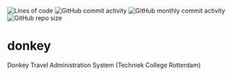 ![Lines of code](https://img.shields.io/tokei/lines/github/MauriceBoendermaker/donkey?style=flat-square)
![GitHub commit activity](https://img.shields.io/github/commit-activity/y/MauriceBoendermaker/donkey?color=success&style=flat-square)
![GitHub monthly commit activity](https://img.shields.io/github/commit-activity/m/MauriceBoendermaker/donkey?color=success&style=flat-square&label=monthly%20commit%20activity)
![GitHub repo size](https://img.shields.io/github/repo-size/MauriceBoendermaker/donkey?color=critical&style=flat-square)
# donkey
Donkey Travel Administration System (Techniek College Rotterdam)
